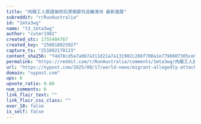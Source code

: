 ```yaml
---
title: "肉厰工人簽證被拒后燙傷嬰兒逃離澳洲 最新進展"
subreddit: "r/RunAustralia"
id: "1mta3wg"
name: "t3_1mta3wg"
author: "cuter1982"
created_utc: 1755484767
created_key: "250818023927"
capture_ts: "251002170123"
content_sha256: "f4d78cd5a7a0b7a311d21a7a131902c286f708a1e7796607305ce006fa7b4e47"
permalink: "https://reddit.com/r/RunAustralia/comments/1mta3wg/肉厰工人簽證被拒后燙傷嬰兒逃離澳洲_最新進展/"
url: "https://nypost.com/2025/08/17/world-news/migrant-allegedly-attacked-baby-after-visa-application-rejection/"
domain: "nypost.com"
ups: 6
upvote_ratio: 0.88
num_comments: 6
link_flair_text: ""
link_flair_css_class: ""
over_18: false
is_self: false
---
```


